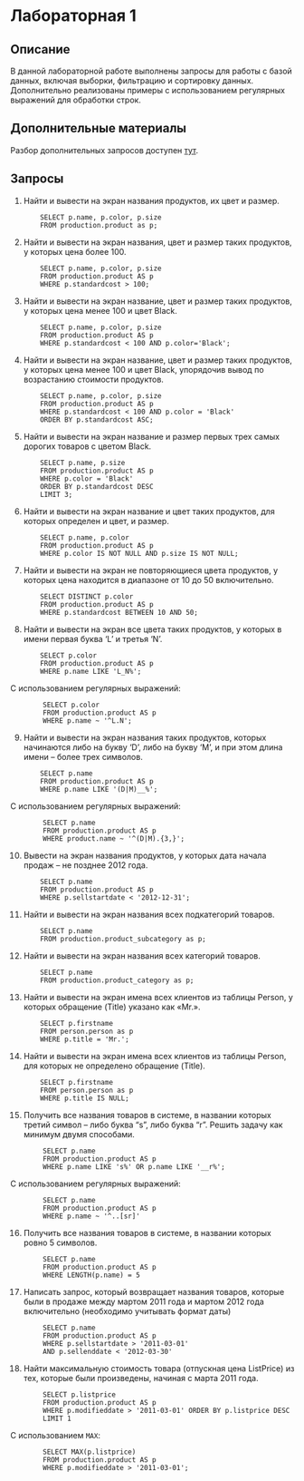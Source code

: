 # Лабораторная 1
## Описание
В данной лабораторной работе выполнены запросы для работы с базой данных, включая выборки, фильтрацию и сортировку данных. Дополнительно реализованы примеры с использованием регулярных выражений для обработки строк.

## Дополнительные материалы
Разбор дополнительных запросов доступен [тут](./additional.md).

## Запросы
1. Найти и вывести на экран названия продуктов, их цвет и размер.
    ```
        SELECT p.name, p.color, p.size
        FROM production.product as p;
    ```
2. Найти и вывести на экран названия, цвет и размер таких продуктов, у которых цена более 100.
    ```
        SELECT p.name, p.color, p.size
        FROM production.product AS p
        WHERE p.standardcost > 100;
    ```
3. Найти и вывести на экран название, цвет и размер таких продуктов, у которых цена менее 100 и цвет Black.
    ```
        SELECT p.name, p.color, p.size
        FROM production.product AS p
        WHERE p.standardcost < 100 AND p.color='Black';
    ```
4. Найти и вывести на экран название, цвет и размер таких продуктов, у которых цена менее 100 и цвет Black, упорядочив вывод по возрастанию стоимости продуктов.
    ```
        SELECT p.name, p.color, p.size
        FROM production.product AS p
        WHERE p.standardcost < 100 AND p.color = 'Black' 
        ORDER BY p.standardcost ASC;
    ```
5. Найти и вывести на экран название и размер первых трех самых дорогих товаров с цветом Black.
    ```
        SELECT p.name, p.size
        FROM production.product AS p
        WHERE p.color = 'Black' 
        ORDER BY p.standardcost DESC
        LIMIT 3;
    ```
6. Найти и вывести на экран название и цвет таких продуктов, для которых определен и цвет, и размер.
    ```
        SELECT p.name, p.color
        FROM production.product AS p
        WHERE p.color IS NOT NULL AND p.size IS NOT NULL;
    ```
7. Найти и вывести на экран не повторяющиеся цвета продуктов, у которых цена находится в диапазоне от 10 до 50 включительно.
    ```
        SELECT DISTINCT p.color
        FROM production.product AS p
        WHERE p.standardcost BETWEEN 10 AND 50;
    ```
8. Найти и вывести на экран все цвета таких продуктов, у которых в имени первая буква ‘L’ и третья ‘N’.
    ```
        SELECT p.color
        FROM production.product AS p
        WHERE p.name LIKE 'L_N%';
    ```
С использованием регулярных выражений:
```
        SELECT p.color
        FROM production.product AS p
        WHERE p.name ~ '^L.N';
```

9. Найти и вывести на экран названия таких продуктов, которых начинаются либо на букву ‘D’, либо на букву ‘M’, и при этом длина имени – более трех символов.
    ```
        SELECT p.name
        FROM production.product AS p
        WHERE p.name LIKE '(D|M)__%';
    ```
С использованием регулярных выражений:
```
        SELECT p.name
        FROM production.product AS p
        WHERE product.name ~ '^(D|M).{3,}';
```


10. Вывести на экран названия продуктов, у которых дата начала продаж – не позднее 2012 года.
    ```
        SELECT p.name
        FROM production.product AS p
        WHERE p.sellstartdate < '2012-12-31';
    ```

11. Найти и вывести на экран названия всех подкатегорий товаров.
    ```
        SELECT p.name
        FROM production.product_subcategory as p;
    ```
12. Найти и вывести на экран названия всех категорий товаров.
    ```
        SELECT p.name
        FROM production.product_category as p;
    ```
13. Найти и вывести на экран имена всех клиентов из таблицы Person, у которых обращение (Title) указано как «Mr.».
    ```
        SELECT p.firstname
        FROM person.person as p
        WHERE p.title = 'Mr.';
    ```

14. Найти и вывести на экран имена всех клиентов из таблицы Person, для которых не определено обращение (Title).       
    ```
        SELECT p.firstname
        FROM person.person as p
        WHERE p.title IS NULL;
    ```

15. Получить все названия товаров в системе, в названии которых третий символ – либо буква “s”, либо буква “r”. Решить задачу как минимум двумя способами.
```
        SELECT p.name
        FROM production.product AS p
        WHERE p.name LIKE 's%' OR p.name LIKE '__r%';
```
С использованием регулярных выражений:
```
        SELECT p.name
        FROM production.product AS p
        WHERE p.name ~ '^..[sr]'
```
16.  Получить все названия товаров в системе, в названии которых ровно 5 символов. 
```
        SELECT p.name
        FROM production.product AS p
        WHERE LENGTH(p.name) = 5 
```
17.  Написать запрос, который возвращает названия товаров, которые были в продаже между мартом 2011 года и мартом 2012 года включительно (необходимо учитывать формат даты)
```
        SELECT p.name
        FROM production.product AS p
        WHERE p.sellstartdate > '2011-03-01'
        AND p.sellenddate < '2012-03-30'
```

18. Найти максимальную стоимость товара (отпускная цена ListPrice) из тех, которые были произведены, начиная с марта 2011 года. 
```
        SELECT p.listprice
        FROM production.product AS p
        WHERE p.modifieddate > '2011-03-01' ORDER BY p.listprice DESC
        LIMIT 1
```
С использованием `MAX`:
```
        SELECT MAX(p.listprice)
        FROM production.product AS p
        WHERE p.modifieddate > '2011-03-01';
```
